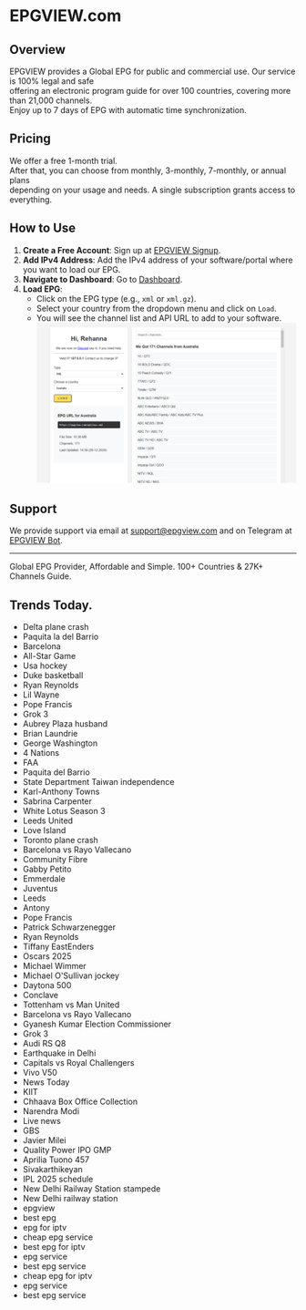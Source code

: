 # EPGVIEW.com



## Overview
EPGVIEW provides a Global EPG for public and commercial use. Our service is 100% legal and safe\
offering an electronic program guide for over 100 countries, covering more than 21,000 channels.\
Enjoy up to 7 days of EPG with automatic time synchronization.

## Pricing
We offer a free 1-month trial. \
After that, you can choose from monthly, 3-monthly, 7-monthly, or annual plans \
depending on your usage and needs. A single subscription grants access to everything.

## How to Use
1. **Create a Free Account**: Sign up at [EPGVIEW Signup](https://epgview.com/signup.php).
2. **Add IPv4 Address**: Add the IPv4 address of your software/portal where you want to load our EPG.
3. **Navigate to Dashboard**: Go to [Dashboard](https://epgview.com/dashboard.php).
4. **Load EPG**:
   - Click on the EPG type (e.g., `xml` or `xml.gz`).
   - Select your country from the dropdown menu and click on `Load`.
   - You will see the channel list and API URL to add to your software.
![EPGVIEW](img/dashboard.png)
## Support
We provide support via email at [support@epgview.com](mailto:support@epgview.com) and on Telegram at [EPGVIEW Bot](https://t.me/epgview_bot).

---

Global EPG Provider, Affordable and Simple. 100+ Countries & 27K+ Channels Guide.

## Trends Today.

- Delta plane crash
- Paquita la del Barrio
- Barcelona
- All-Star Game
- Usa hockey
- Duke basketball
- Ryan Reynolds
- Lil Wayne
- Pope Francis
- Grok 3
- Aubrey Plaza husband
- Brian Laundrie
- George Washington
- 4 Nations
- FAA
- Paquita del Barrio
- State Department Taiwan independence
- Karl-Anthony Towns
- Sabrina Carpenter
- White Lotus Season 3
- Leeds United
- Love Island
- Toronto plane crash
- Barcelona vs Rayo Vallecano
- Community Fibre
- Gabby Petito
- Emmerdale
- Juventus
- Leeds
- Antony
- Pope Francis
- Patrick Schwarzenegger
- Ryan Reynolds
- Tiffany EastEnders
- Oscars 2025
- Michael Wimmer
- Michael O'Sullivan jockey
- Daytona 500
- Conclave
- Tottenham vs Man United
- Barcelona vs Rayo Vallecano
- Gyanesh Kumar Election Commissioner
- Grok 3
- Audi RS Q8
- Earthquake in Delhi
- Capitals vs Royal Challengers
- Vivo V50
- News Today
- KIIT
- Chhaava Box Office Collection
- Narendra Modi
- Live news
- GBS
- Javier Milei
- Quality Power IPO GMP
- Aprilia Tuono 457
- Sivakarthikeyan
- IPL 2025 schedule
- New Delhi Railway Station stampede
- New Delhi railway station
- epgview
- best epg
- epg for iptv
- cheap epg service
- best epg for iptv
- epg service
- best epg service
- cheap epg for iptv
- epg service
- best epg service
